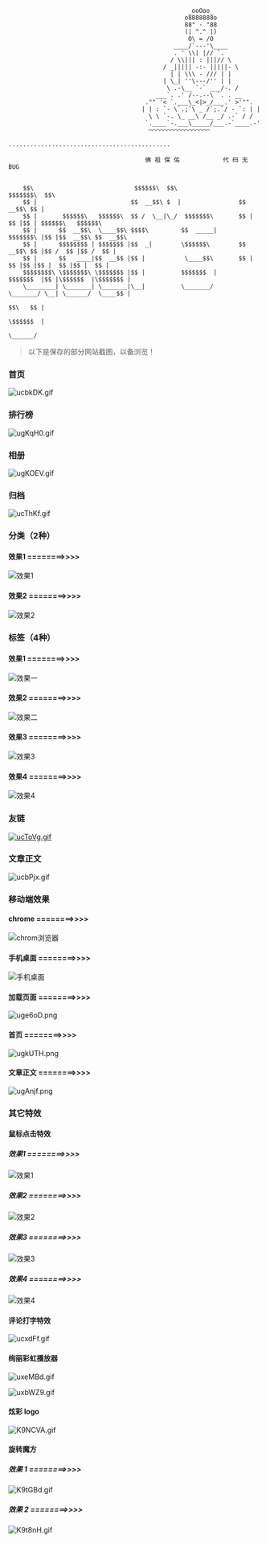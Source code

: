 
                                                      _ooOoo_ 
                                                     o8888888o 
                                                     88" · "88 
                                                     (| ^.^ |) 
                                                      O\ = /O 
                                                  ____/`---'\____ 
                                                  . ' \\| |// `. 
                                                 / \\||| : |||// \ 
                                               / _||||| -:- |||||- \ 
                                                 | | \\\ - /// | | 
                                               | \_| ''\---/'' | | 
                                                \ .-\__ `-` ___/-. / 
                                             ___`. .' /--.--\ `. . __ 
                                          ."" '< `.___\_<|>_/___.' >'"". 
                                         | | : `- \`.;`\ _ /`;.`/ - `: | | 
                                           \ \ `-. \_ __\ /__ _/ .-` / / 
                                          `.____`-.___\_____/___.-`____.-' 
                                           ⌒⌒⌒⌒⌒⌒⌒⌒⌒⌒⌒⌒⌒⌒⌒⌒⌒ 
                                  ............................................. 

                                          佛 祖 保 佑            代 码 无 BUG  


        $$\                            $$$$$$\  $$\                 $$$$$$$\  $$\                     
        $$ |                          $$  __$$\ $  |                $$  __$$\ $$ |                    
        $$ |       $$$$$$\   $$$$$$\  $$ /  \__|\_/  $$$$$$$\       $$ |  $$ |$$ | $$$$$$\   $$$$$$\  
        $$ |      $$  __$$\  \____$$\ $$$$\         $$  _____|      $$$$$$$\ |$$ |$$  __$$\ $$  __$$\ 
        $$ |      $$$$$$$$ | $$$$$$$ |$$  _|        \$$$$$$\        $$  __$$\ $$ |$$ /  $$ |$$ /  $$ |
        $$ |      $$   ____|$$  __$$ |$$ |           \____$$\       $$ |  $$ |$$ |$$ |  $$ |$$ |  $$ |
        $$$$$$$$\ \$$$$$$$\ \$$$$$$$ |$$ |          $$$$$$$  |      $$$$$$$  |$$ |\$$$$$$  |\$$$$$$$ |
        \________| \_______| \_______|\__|          \_______/       \_______/ \__| \______/  \____$$ |
                                                                                            $$\   $$ |
                                                                                            \$$$$$$  |
                                                                                             \______/ 


> 以下是保存的部分网站截图，以备浏览！

### 首页

![ucbkDK.gif](https://s2.ax1x.com/2019/10/06/ucbkDK.gif)

### 排行榜

![ugKqH0.gif](https://s2.ax1x.com/2019/10/06/ugKqH0.gif)

### 相册

![ugKOEV.gif](https://s2.ax1x.com/2019/10/06/ugKOEV.gif)

### 归档

![ucThKf.gif](https://s2.ax1x.com/2019/10/06/ucThKf.gif)

### 分类（2种）

#### 效果1 ========>>>>

![效果1](https://s2.ax1x.com/2019/10/06/ucT4r8.gif)

#### 效果2 ========>>>>

![效果2](https://s2.ax1x.com/2019/10/06/ucXkzd.gif)

### 标签（4种）

#### 效果1 ========>>>>

![效果一](https://s2.ax1x.com/2019/09/23/uPQwTA.gif)

#### 效果2 ========>>>>

![效果二](https://s2.ax1x.com/2019/09/23/uPtOFe.png)

#### 效果3 ========>>>>

![效果3](https://s2.ax1x.com/2019/09/24/uABKAA.gif)

#### 效果4 ========>>>>

![效果4](https://s2.ax1x.com/2019/10/06/ucbFu6.gif)

### 友链

[![ucToVg.gif](https://s2.ax1x.com/2019/10/06/ucToVg.gif)](https://imgchr.com/i/ucToVg)

### 文章正文

![ucbPjx.gif](https://s2.ax1x.com/2019/10/06/ucbPjx.gif)

### 移动端效果

#### chrome ========>>>>

![chrom浏览器](https://s2.ax1x.com/2019/09/30/utxFSg.png)

#### 手机桌面 ========>>>>

![手机桌面](https://s2.ax1x.com/2019/09/30/utxKYT.png)

#### 加载页面 ========>>>>

![uge6oD.png](https://s2.ax1x.com/2019/10/06/uge6oD.png)

#### 首页 ========>>>>

![ugkUTH.png](https://s2.ax1x.com/2019/10/06/ugkUTH.png)

#### 文章正文 ========>>>>

![ugAnjf.png](https://s2.ax1x.com/2019/10/06/ugAnjf.png)

### 其它特效

#### 鼠标点击特效

##### 效果1 ========>>>>

![效果1](https://s2.ax1x.com/2019/10/06/ucvVVP.gif)

##### 效果2 ========>>>>

![效果2](https://s2.ax1x.com/2019/10/06/ucvAbt.gif)

##### 效果3 ========>>>>

![效果3](https://s2.ax1x.com/2019/10/06/ucvkDI.gif)

##### 效果4 ========>>>>

![效果4](https://s2.ax1x.com/2019/10/06/ucvZUf.gif)

#### 评论打字特效

![ucxdFf.gif](https://s2.ax1x.com/2019/10/06/ucxdFf.gif)

#### 绚丽彩虹播放器

![uxeMBd.gif](https://s2.ax1x.com/2019/10/13/uxeMBd.gif)

![uxbWZ9.gif](https://s2.ax1x.com/2019/10/13/uxbWZ9.gif)

#### 炫彩 logo

![K9NCVA.gif](https://s2.ax1x.com/2019/10/15/K9NCVA.gif)

#### 旋转魔方

##### 效果 1 ========>>>>

![K9tGBd.gif](https://s2.ax1x.com/2019/10/15/K9tGBd.gif)

##### 效果 2 ========>>>>

![K9t8nH.gif](https://s2.ax1x.com/2019/10/15/K9t8nH.gif)

